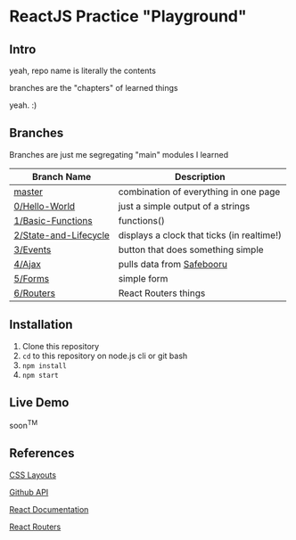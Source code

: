 # ReactJS Practice "Playground"

## Intro

yeah, repo name is literally the contents

branches are the "chapters" of learned things

yeah. :)

## Branches

Branches are just me segregating "main" modules I learned

| Branch Name | Description |
| --- | --- |
| [master][0] | combination of everything in one page |
| [0/Hello-World][1] | just a simple output of a strings |
| [1/Basic-Functions][2] | functions() |
| [2/State-and-Lifecycle][3] | displays a clock that ticks (in realtime!) |
| [3/Events][4] | button that does something simple |
| [4/Ajax][5] | pulls data from [Safebooru][sfbooru] |
| [5/Forms][6] | simple form |
| [6/Routers][7] | React Routers things |

## Installation

1. Clone this repository
2. `cd` to this repository on node.js cli or git bash
3. `npm install`
4. `npm start`

## Live Demo

soon<sup>TM</sup>

## References

[CSS Layouts](https://www.w3schools.com/css/css_website_layout.asp)

[Github API](https://developer.github.com/v3/search/#search-users)

[React Documentation](https://reactjs.org/docs/)

[React Routers](https://reacttraining.com/react-router/web/guides/quick-start)

[sfbooru]: https://safebooru.donmai.us
[0]: https://github.com/0x4kgi/self-learn-reactjs-concepts/tree/master
[1]: https://github.com/0x4kgi/self-learn-reactjs-concepts/tree/0/Hello-World
[2]: https://github.com/0x4kgi/self-learn-reactjs-concepts/tree/1/Basic-Functions
[3]: https://github.com/0x4kgi/self-learn-reactjs-concepts/tree/2/State-and-Lifecycle
[4]: https://github.com/0x4kgi/self-learn-reactjs-concepts/tree/3/Events
[5]: https://github.com/0x4kgi/self-learn-reactjs-concepts/tree/4/Ajax
[6]: https://github.com/0x4kgi/self-learn-reactjs-concepts/tree/5/Forms
[7]: https://github.com/0x4kgi/self-learn-reactjs-concepts/tree/6/Routers
